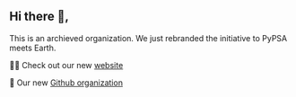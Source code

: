 ## Hi there 👋,
This is an archieved organization. We just rebranded the initiative to PyPSA meets Earth.

🙋‍♀️ Check out our new [website](https://pypsa-meets-earth.github.io/)

🌈 Our new [Github organization](https://github.com/pypsa-meets-earth)
